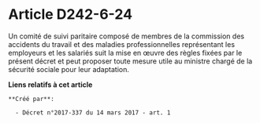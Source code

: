 # Article D242-6-24

Un comité de suivi paritaire composé de membres de la commission des accidents du travail et des maladies professionnelles
représentant les employeurs et les salariés suit la mise en œuvre des règles fixées par le présent décret et peut proposer
toute mesure utile au ministre chargé de la sécurité sociale pour leur adaptation.

**Liens relatifs à cet article**

	**Créé par**:

	  - Décret n°2017-337 du 14 mars 2017 - art. 1
